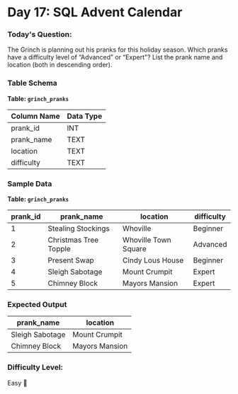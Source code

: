 # Day 17: SQL Advent Calendar

### Today's Question:
The Grinch is planning out his pranks for this holiday season. Which pranks have a difficulty level of “Advanced” or “Expert"? List the prank name and location (both in descending order).

### Table Schema

**Table: `grinch_pranks`**

| Column Name     | Data Type   |
|----------------|-------------|
| prank_id        | INT         |
| prank_name      | TEXT        |
| location       | TEXT        |
| difficulty     | TEXT        |

### Sample Data

**Table: `grinch_pranks`**

| prank_id | prank_name             | location               | difficulty    |
|----------|----------------------|-----------------------|---------------|
| 1        | Stealing Stockings    | Whoville              | Beginner      |
| 2        | Christmas Tree Topple  | Whoville Town Square   | Advanced      |
| 3        | Present Swap           | Cindy Lous House       | Beginner      |
| 4        | Sleigh Sabotage        | Mount Crumpit          | Expert        |
| 5        | Chimney Block          | Mayors Mansion         | Expert        |

### Expected Output

| prank_name        | location               |
|-----------------|-----------------------|
| Sleigh Sabotage  | Mount Crumpit          |
| Chimney Block    | Mayors Mansion         |

### Difficulty Level:
Easy 🎄
